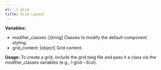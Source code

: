 ```yaml
---
el: .l-grid
title: Grid Layout
---
```


__Variables:__
* modifier_classes: [string] Classes to modify the default component styling.
* grid_content: [object] Grid content.

__Usage:__
To create a grid, include the grid.twig file and pass it a class via the
modifier_classes variables (e.g., l-grid--3col).
